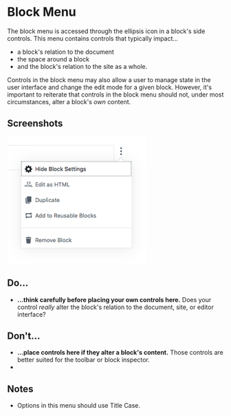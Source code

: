# Block Menu

The block menu is accessed through the ellipsis icon in a block's side controls. This menu contains controls that typically impact…

+ a block's relation to the document
+ the space around a block
+ and the block's relation to the site as a whole.

Controls in the block menu may also allow a user to manage state in the user interface and change the edit mode for a given block. However, it's important to reiterate that controls in the block menu should not, under most circumstances, alter a block's _own_ content.

## Screenshots

![block-menu](assets/block-menu.png)

## Do…

+ **…think carefully before placing your own controls here.** Does your control _really_ alter the block's relation to the document, site, or editor interface?

## Don't…

+ **…place controls here if they alter a block's content.** Those controls are better suited for the toolbar or block inspector.
+ 

## Notes

+ Options in this menu should use Title Case.